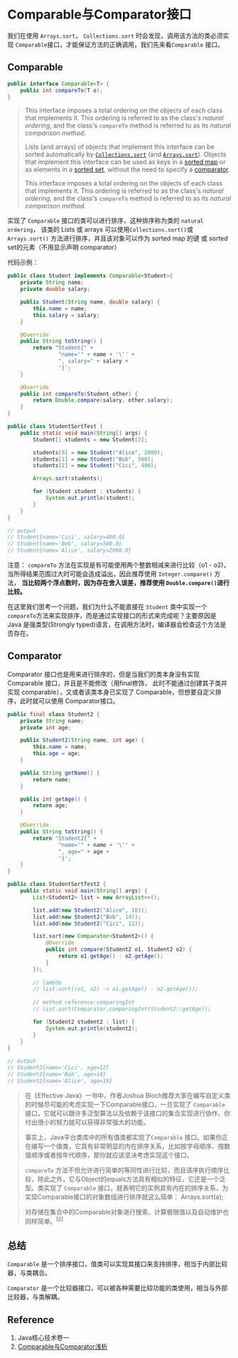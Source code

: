 # Comparable与Comparator接口

我们在使用 `Arrays.sort`， `Collections.sort` 时会发现，调用该方法的类必须实现 `Comparable`接口，才能保证方法的正确调用，我们先来看`Comparable` 接口。

## Comparable

```java
public interface Comparable<T> {
	public int compareTo(T o);
}
```

> This interface imposes a total ordering on the objects of each class that implements it. This ordering is referred to as the class's *natural ordering*, and the class's `compareTo` method is referred to as its *natural comparison method*.
>
> Lists (and arrays) of objects that implement this interface can be sorted automatically by [`Collections.sort`](https://docs.oracle.com/en/java/javase/13/docs/api/java.base/java/util/Collections.html#sort(java.util.List)) (and [`Arrays.sort`](https://docs.oracle.com/en/java/javase/13/docs/api/java.base/java/util/Arrays.html#sort(java.lang.Object[]))). Objects that implement this interface can be used as keys in a [sorted map](https://docs.oracle.com/en/java/javase/13/docs/api/java.base/java/util/SortedMap.html) or as elements in a [sorted set](https://docs.oracle.com/en/java/javase/13/docs/api/java.base/java/util/SortedSet.html), without the need to specify a [comparator](https://docs.oracle.com/en/java/javase/13/docs/api/java.base/java/util/Comparator.html).
>
> This interface imposes a total ordering on the objects of each class that implements it. This ordering is referred to as the class's *natural ordering*, and the class's `compareTo` method is referred to as its *natural comparison method*.
>

实现了 `Comparable` 接口的类可以进行排序，这种排序称为类的 `natural ordering`， 该类的 Lists 或 arrays 可以使用`Collections.sort()`或 `Arrays.sort()` 方法进行排序，并且该对象可以作为 sorted map 的键 或 sorted set的元素（不用显示声明 comparator）

代码示例：

```java
public class Student implements Comparable<Student>{
    private String name;
    private double salary;

    public Student(String name, double salary) {
        this.name = name;
        this.salary = salary;
    }

    @Override
    public String toString() {
        return "Student{" +
                "name='" + name + '\'' +
                ", salary=" + salary +
                '}';
    }

    @Override
    public int compareTo(Student other) {
        return Double.compare(salary, other.salary);
    }
}

public class StudentSortTest {
    public static void main(String[] args) {
        Student[] students = new Student[3];

        students[0] = new Student("Alice", 2000);
        students[1] = new Student("Bob", 500);
        students[2] = new Student("Cici", 400);

        Arrays.sort(students);

        for (Student student : students) {
            System.out.println(student);
        }
    }
}

// output
// Student{name='Cici', salary=400.0}
// Student{name='Bob', salary=500.0}
// Student{name='Alice', salary=2000.0}
```

注意：
`compareTo` 方法在实现是有可能使用两个整数相减来进行比较（o1 - o2)， 当所得结果范围过大时可能会造成溢出，因此推荐使用 `Integer.compare()` 方法， **当比较两个浮点数时，因为存在舍入误差，推荐使用 `Double.compare()`进行比较。**



在这里我们思考一个问题，我们为什么不能直接在 `Student` 类中实现一个 `compareTo`方法来实现排序，而是通过实现接口的形式来完成呢？主要原因是 Java 是强类型(Strongly typed)语言，在调用方法时，编译器会检查这个方法是否存在。



## Comparator

Comparator 接口也是用来进行排序的，但是当我们的类本身没有实现 Comparable 接口，并且是不能修改（用final修饰， 此时不能通过创建其子类并实现 comparable），又或者该类本身已实现了 Comparable，但想要自定义排序，此时就可以使用 Comparator接口。



```java
public final class Student2 {
    private String name;
    private int age;

    public Student2(String name, int age) {
        this.name = name;
        this.age = age;
    }

    public String getName() {
        return name;
    }

    public int getAge() {
        return age;
    }

    @Override
    public String toString() {
        return "Student2{" +
                "name='" + name + '\'' +
                ", age=" + age +
                '}';
    }
}

public class StudentSortTest2 {
    public static void main(String[] args) {
        List<Student2> list = new ArrayList<>();

        list.add(new Student2("Alice", 18));
        list.add(new Student2("Bob", 14));
        list.add(new Student2("Cici", 12));

        list.sort(new Comparator<Student2>() {
            @Override
            public int compare(Student2 o1, Student2 o2) {
                return o1.getAge() - o2.getAge();
            }
        });
        
        // lambda
		// list.sort((o1, o2) -> o1.getAge() - o2.getAge());
        
        // method reference:comparingInt
        // list.sort(Comparator.comparingInt(Student2::getAge));

        for (Student2 student2 : list) {
            System.out.println(student2);
        }
    }
}

// output
// Student2{name='Cici', age=12}
// Student2{name='Bob', age=14}
// Student2{name='Alice', age=18}
```

> 在《Effective Java》一书中，作者Joshua Bloch推荐大家在编写自定义类的时候尽可能的考虑实现一下Comparable接口，一旦实现了 `Comparable` 接口，它就可以跟许多泛型算法以及依赖于该接口的集合实现进行协作。你付出很小的努力就可以获得非常强大的功能。
>
> 事实上，Java平台类库中的所有值类都实现了`Comparable` 接口。如果你正在编写一个值类，它具有非常明显的内在排序关系，比如按字母顺序、按数值顺序或者按年代顺序，那你就应该坚决考虑实现这个接口。
>
> `compareTo` 方法不但允许进行简单的等同性进行比较，而且语序执行顺序比较，除此之外，它与Object的equals方法具有相似的特征，它还是一个泛型。类实现了 `Comparable` 接口，就表明它的实例具有内在的排序关系，为实现Comparable接口的对象数组进行排序就这么简单： Arrays.sort(a);
>
> 对存储在集合中的Comparable对象进行搜索、计算极限值以及自动维护也同样简单。<sup>[2]</sup>



## 总结

`Comparable` 是一个排序接口，值类可以实现其接口来支持排序，相当于内部比较器，与类耦合。

`Comparator` 是一个比较器接口，可以被各种需要比较功能的类使用，相当与外部比较器，与类解耦。



## Reference

1. Java核心技术卷一
2. [Comparable与Comparator浅析](https://blog.csdn.net/u013256816/article/details/50899416)


